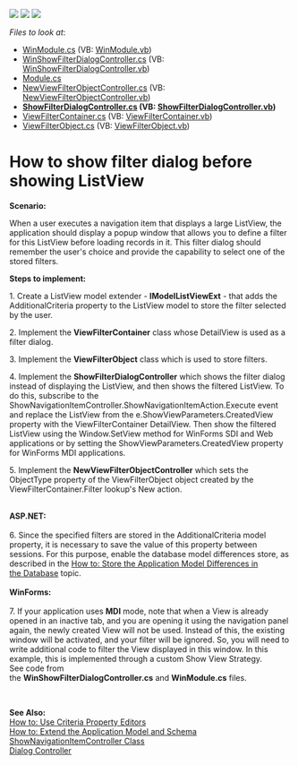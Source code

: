 <!-- default badges list -->
![](https://img.shields.io/endpoint?url=https://codecentral.devexpress.com/api/v1/VersionRange/128593690/16.1.4%2B)
[![](https://img.shields.io/badge/Open_in_DevExpress_Support_Center-FF7200?style=flat-square&logo=DevExpress&logoColor=white)](https://supportcenter.devexpress.com/ticket/details/E1554)
[![](https://img.shields.io/badge/📖_How_to_use_DevExpress_Examples-e9f6fc?style=flat-square)](https://docs.devexpress.com/GeneralInformation/403183)
<!-- default badges end -->
<!-- default file list -->
*Files to look at*:

* [WinModule.cs](./CS/E1554.Module.Win/WinModule.cs) (VB: [WinModule.vb](./VB/E1554.Module.Win/WinModule.vb))
* [WinShowFilterDialogController.cs](./CS/E1554.Module.Win/WinShowFilterDialogController.cs) (VB: [WinShowFilterDialogController.vb](./VB/E1554.Module.Win/WinShowFilterDialogController.vb))
* [Module.cs](./CS/E1554.Module/Module.cs)
* [NewViewFilterObjectController.cs](./CS/E1554.Module/NewViewFilterObjectController.cs) (VB: [NewViewFilterObjectController.vb](./VB/E1554.Module/NewViewFilterObjectController.vb))
* **[ShowFilterDialogController.cs](./CS/E1554.Module/ShowFilterDialogController.cs) (VB: [ShowFilterDialogController.vb](./VB/E1554.Module/ShowFilterDialogController.vb))**
* [ViewFilterContainer.cs](./CS/E1554.Module/ViewFilterContainer.cs) (VB: [ViewFilterContainer.vb](./VB/E1554.Module/ViewFilterContainer.vb))
* [ViewFilterObject.cs](./CS/E1554.Module/ViewFilterObject.cs) (VB: [ViewFilterObject.vb](./VB/E1554.Module/ViewFilterObject.vb))
<!-- default file list end -->
# How to show filter dialog before showing ListView


<p><strong>Scenario:</strong></p>
<p>When a user executes a navigation item that displays a large ListView, the application should display a popup window that allows you to define a filter for this ListView before loading records in it. This filter dialog should remember the user's choice and provide the capability to select one of the stored filters.</p>
<p><strong>Ste</strong><strong>ps to implement:</strong></p>
<p>1. Create a ListView model extender - <strong>IModelListViewExt</strong> - that adds the AdditionalCriteria property to the ListView model to store the filter selected by the user.</p>
<p>2. Implement the <strong>ViewFilterContainer</strong> class whose DetailView is used as a filter dialog.</p>
<p>3. Implement the <strong>ViewFilterObject</strong> class which is used to store filters.</p>
<p>4. Implement the <strong>ShowFilterDialogController</strong> which shows the filter dialog instead of displaying the ListView, and then shows the filtered ListView. To do this, subscribe to the ShowNavigationItemController.ShowNavigationItemAction.Execute event and replace the ListView from the e.ShowViewParameters.CreatedView property with the ViewFilterContainer DetailView. Then show the filtered ListView using the Window.SetView method for WinForms SDI and Web applications or by setting the ShowViewParameters.CreatedView property for WinForms MDI applications.</p>
<p>5. Implement the <strong>NewViewFilterObjectController</strong> which sets the ObjectType property of the ViewFilterObject object created by the ViewFilterContainer.Filter lookup's New action.<br /><br /></p>
<p><strong>ASP.NET:</strong><br /><br />6. Since the specified filters are stored in the AdditionalCriteria model property, it is necessary to save the value of this property between sessions. For this purpose, enable the database model differences store, as described in the <a href="https://documentation.devexpress.com/#Xaf/CustomDocument3698">How to: Store the Application Model Differences in the Database</a> topic.<br /><br /><strong>WinForms:</strong><br /><br />7. If your application uses <strong>MDI</strong> mode, note that when a View is already opened in an inactive tab, and you are opening it using the navigation panel again, the newly created View will not be used. Instead of this, the existing window will be activated, and your filter will be ignored. So, you will need to write additional code to filter the View displayed in this window. In this example, this is implemented through a custom Show View Strategy. See code from the <strong>WinShowFilterDialogController.cs</strong> and <strong>WinModule.cs</strong> files.</p>
<p> </p>
<p><strong>See Also:</strong><br /> <a href="http://documentation.devexpress.com/#Xaf/CustomDocument3014"><u>How to: Use Criteria Property Editors</u></a><br /> <a href="http://documentation.devexpress.com/#Xaf/CustomDocument2785"><u>How to: Extend the Application Model and Schema</u></a><br /> <a href="http://documentation.devexpress.com/#Xaf/clsDevExpressExpressAppSystemModuleShowNavigationItemControllertopic"><u>ShowNavigationItemController Class</u></a><br /> <a href="http://documentation.devexpress.com/#Xaf/clsDevExpressExpressAppSystemModuleDialogControllertopic"><u>Dialog Controller</u></a></p>

<br/>


